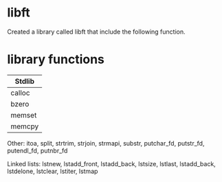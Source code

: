 # libft

Created a library called libft that include the following function.

# library functions

|Stdlib                                               |
|-----------------------------------------------------|
|calloc   |memccpy |memmove |memchr  |memcmp  |strlen | 
|bzero    |strlcpy |strlcat |strchr  |strrchr |strnstr| 
|memset   |isdigit |isalnum |isascii |isprint |toupper| 
|memcpy   |strncmp |atoi    |isalpha |tolower |strdup |


 


Other:
itoa, split, strtrim, strjoin, strmapi, substr, putchar_fd, putstr_fd,
putendl_fd, putnbr_fd

Linked lists:
lstnew, lstadd_front, lstadd_back, lstsize, lstlast, lstadd_back, lstdelone,
lstclear, lstiter, lstmap
